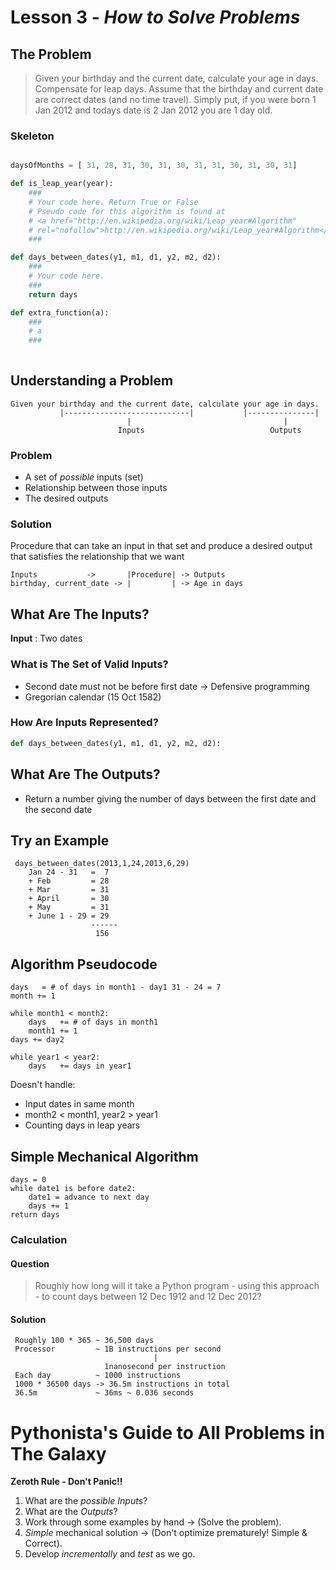 # Lesson 3 - _How to Solve Problems_


## The Problem
> Given your birthday and the current date, calculate your age in days. Compensate for leap days. Assume that the birthday and current date are correct dates (and no time travel). Simply put, if you were born 1 Jan 2012 and todays date is 2 Jan 2012 you are 1 day old.

### Skeleton
```python

daysOfMonths = [ 31, 28, 31, 30, 31, 30, 31, 31, 30, 31, 30, 31]

def is_leap_year(year):
    ###
    # Your code here. Return True or False
    # Pseudo code for this algorithm is found at
    # <a href="http://en.wikipedia.org/wiki/Leap_year#Algorithm" 
    # rel="nofollow">http://en.wikipedia.org/wiki/Leap_year#Algorithm</a>
    ###

def days_between_dates(y1, m1, d1, y2, m2, d2):
    ###
    # Your code here.
    ###
    return days

def extra_function(a):
    ###
    # a
    ###
    
```
## Understanding a Problem
```
Given your birthday and the current date, calculate your age in days.
           |----------------------------|           |---------------|
                          |                                  |
                        Inputs                            Outputs
```
### Problem
- A set of _possible_ inputs (set)
- Relationship between those inputs 
- The desired outputs

### Solution
Procedure that can take an input in that set and produce a desired output that satisfies the relationship that we want
```
Inputs           ->       |Procedure| -> Outputs
birthday, current_date -> |         | -> Age in days
```

## What Are The Inputs?
 **Input** : Two dates
 
### What is The Set of Valid Inputs?
- Second date must not be before first date  -> Defensive programming
- Gregorian calendar (15 Oct 1582)

### How Are Inputs Represented?
```python
def days_between_dates(y1, m1, d1, y2, m2, d2):
```

## What Are The Outputs?

- Return a number giving the number of days between the first date and the second date

## Try an Example
``` 
 days_between_dates(2013,1,24,2013,6,29)
    Jan 24 - 31   =  7
    + Feb         = 28
    + Mar         = 31
    + April       = 30
    + May         = 31
    + June 1 - 29 = 29
                  ------
                   156
```

## Algorithm Pseudocode
``` 
days   = # of days in month1 - day1 31 - 24 = 7
month += 1

while month1 < month2:
    days   += # of days in month1
    month1 += 1
days += day2
 
while year1 < year2:
    days   += days in year1    
```
Doesn't handle:
- Input dates in same month
- month2 < month1, year2 > year1
- Counting days in leap years

## Simple Mechanical Algorithm
``` 
days = 0 
while date1 is before date2:
    date1 = advance to next day
    days += 1
return days    
```

### Calculation
#### Question
> Roughly how long will it take a Python program - using this approach - to count days between 12 Dec 1912 and 12 Dec 2012?

#### Solution
```
 Roughly 100 * 365 ~ 36,500 days
 Processor         ~ 1B instructions per second
                                |
                     1nanosecond per instruction
 Each day          ~ 1000 instructions
 1000 * 36500 days -> 36.5m instructions in total
 36.5m             ~ 36ms ~ 0.036 seconds
```

# Pythonista's Guide to All Problems in The Galaxy
**Zeroth Rule - Don't Panic!!**
1. What are the _possible Inputs_?
2. What are the _Outputs_?
3. Work through some examples by hand -> (Solve the problem).
4. _Simple_ mechanical solution -> (Don't optimize prematurely! Simple & Correct).
5. Develop _incrementally_ and _test_ as we go.